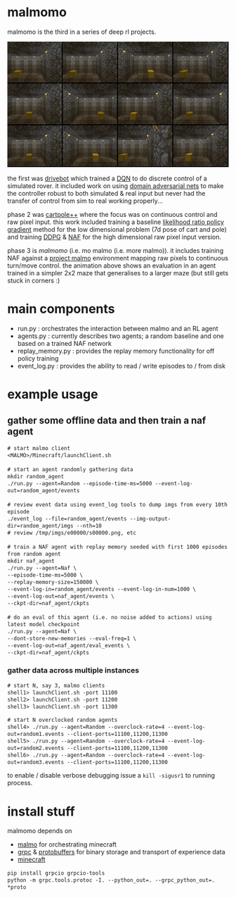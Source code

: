 # malmomo

malmomo is the third in a series of deep rl projects.

![eg_rollout](eg_rollout.gif)

the first was [drivebot](http://matpalm.com/blog/drivebot/) which trained a [DQN](https://www.cs.toronto.edu/~vmnih/docs/dqn.pdf)
to do discrete control of a simulated rover. it included work on using [domain adversarial nets](https://arxiv.org/abs/1505.07818)
to make the controller robust to both simulated & real input but never had the transfer of control from sim to real working properly...

phase 2 was [cartpole++](https://github.com/matpalm/cartpoleplusplus) where the focus was on continuous control and raw pixel
input. this work included training a baseline [likelihood ratio policy gradient](http://www-anw.cs.umass.edu/~barto/courses/cs687/Policy%20Gradient-printable.pdf)
method for the low dimensional problem (7d pose of cart and pole) and training [DDPG](https://arxiv.org/abs/1509.02971) &
[NAF](https://arxiv.org/abs/1603.00748) for the high dimensional raw pixel input version.

phase 3 is *malmomo* (i.e. mo malmo (i.e. more malmo)). it includes training NAF against a [project malmo](https://github.com/Microsoft/malmo)
environment mapping raw pixels to continuous turn/move control. the animation above shows an evaluation in an agent trained in a simpler 2x2
maze that generalises to a larger maze (but still gets stuck in corners :)

# main components

* run.py : orchestrates the interaction between malmo and an RL agent
* agents.py : currently describes two agents; a random baseline and one based on a trained NAF network
* replay_memory.py : provides the replay memory functionality for off policy training
* event_log.py : provides the ability to read / write episodes to / from disk

# example usage

## gather some offline data and then train a naf agent

```
# start malmo client
<MALMO>/Minecraft/launchClient.sh

# start an agent randomly gathering data
mkdir random_agent
./run.py --agent=Random --episode-time-ms=5000 --event-log-out=random_agent/events

# review event data using event_log tools to dump imgs from every 10th episode
./event_log --file=random_agent/events --img-output-dir=random_agent/imgs --nth=10
# review /tmp/imgs/e00000/s00000.png, etc

# train a NAF agent with replay memory seeded with first 1000 episodes from random agent
mkdir naf_agent
./run.py --agent=Naf \
--episode-time-ms=5000 \
--replay-memory-size=150000 \
--event-log-in=random_agent/events --event-log-in-num=1000 \
--event-log-out=naf_agent/events \
--ckpt-dir=naf_agent/ckpts

# do an eval of this agent (i.e. no noise added to actions) using latest model checkpoint
./run.py --agent=Naf \
--dont-store-new-memories --eval-freq=1 \
--event-log-out=naf_agent/eval_events \
--ckpt-dir=naf_agent/ckpts
```

### gather data across multiple instances

```
# start N, say 3, malmo clients
shell1> launchClient.sh -port 11100
shell2> launchClient.sh -port 11200
shell3> launchClient.sh -port 11300
```

```
# start N overclocked random agents
shell4> ./run.py --agent=Random --overclock-rate=4 --event-log-out=random1.events --client-ports=11100,11200,11300
shell5> ./run.py --agent=Random --overclock-rate=4 --event-log-out=random2.events --client-ports=11100,11200,11300
shell6> ./run.py --agent=Random --overclock-rate=4 --event-log-out=random3.events --client-ports=11100,11200,11300
```

to enable / disable verbose debugging issue a `kill -sigusr1` to running process.

# install stuff

malmomo depends on

* [malmo](https://github.com/Microsoft/malmo) for orchestrating minecraft
* [grpc](http://www.grpc.io/) & [protobuffers](https://developers.google.com/protocol-buffers/) for binary storage and transport of experience data
* [minecraft](https://minecraft.net)

```
pip install grpcio grpcio-tools
python -m grpc.tools.protoc -I. --python_out=. --grpc_python_out=. *proto
```
